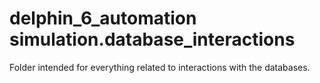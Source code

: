 # delphin_6_automation simulation.database_interactions
Folder intended for everything related to interactions with the databases.
